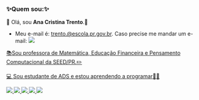 ### :sparkles:Quem sou::sparkles: 

:sunflower: Olá, sou **Ana Cristina Trento**.:sunflower: </p>
* Meu e-mail é: trento.@escola.pr.gov.br. Caso precise me mandar um e-mail: 
<a href="https://www.google.com/intl/pt-BR/gmail/about/"><img src="https://img.shields.io/badge/Gmail-D14836?style=for-the-badge&logo=gmail&logoColor=white"></img>

:books:Sou professora de Matemática, Educação Financeira e Pensamento Computacional da SEED/PR.:pencil2:</p>
:computer: Sou estudante de ADS e estou aprendendo a programar:eyes::yellow_heart:


![](https://img.shields.io/badge/JavaScript-323330?style=for-the-badge&logo=javascript&logoColor=F7DF1E)
<img src="https://img.shields.io/badge/HTML5-E34F26?style=for-the-badge&logo=html5&logoColor=white"></img>
<img src="https://img.shields.io/badge/CSS3-1572B6?style=for-the-badge&logo=css3&logoColor=white"></img>
<img src="https://img.shields.io/badge/PHP-777BB4?style=for-the-badge&logo=php&logoColor=white"></img>
<img src ="https://img.shields.io/badge/MySQL-005C84?style=for-the-badge&logo=mysql&logoColor=white"></img>



